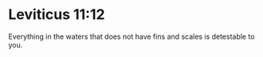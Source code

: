 # Leviticus 11:12

Everything in the waters that does not have fins and scales is detestable to you.
